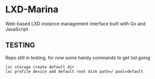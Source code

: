 # LXD-Marina
Web-based LXD instance management interface built with Go and JavaScript

## TESTING

Repo still in testing, for now some handy commands to get lxd going
```
lxc storage create default dir
lxc profile device add default root disk path=/ pool=default
```